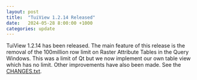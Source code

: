```yaml
---
layout: post
title:  "TuiView 1.2.14 Released"
date:   2024-05-28 8:00:00 +1000
categories: update
---
```


TuiView 1.2.14 has been released. The main feature of this release
is the removal of the 100million row limit on Raster Attribute Tables
in the Query Windows. This was a limit of Qt but we now implement our
own table view which has no limit. Other improvements have also been made.
See the [CHANGES.txt]( https://github.com/ubarsc/tuiview/blob/master/CHANGES.txt).

